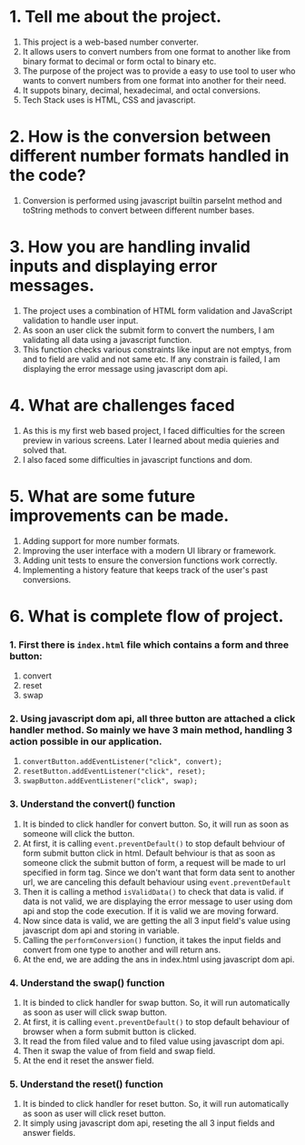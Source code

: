 # 1. Tell me about the project.
1. This project is a web-based number converter. 
2. It allows users to convert numbers from one format to another like from binary format to decimal or  form octal to binary etc.
3. The purpose of the project was to provide a easy to use tool to user who wants to convert numbers from one format into another for their need.
4. It suppots binary, decimal, hexadecimal, and octal conversions.
6. Tech Stack uses is HTML, CSS and javascript.

# 2. How is the conversion between different number formats handled in the code?
1. Conversion is performed using javascript builtin parseInt method and toString methods to convert between different number bases.

# 3. How you are handling invalid inputs and displaying error messages.
1. The project uses a combination of HTML form validation and JavaScript validation to handle user input.
2. As soon an user click the submit form to convert the numbers, I am validating all data using a javascript function. 
3. This function checks various constraints like input are not emptys, from and to field are valid and not same etc. If any constrain is failed, I am displaying the error message using javascript dom api.

# 4. What are challenges faced 
1. As this is my first web based project, I faced difficulties for the screen preview in various screens. Later I learned about
media quieries and solved that.
2. I also faced some difficulties in javascript functions and dom.


# 5. What are some future improvements can be made.
1. Adding support for more number formats.
2. Improving the user interface with a modern UI library or framework.
3. Adding unit tests to ensure the conversion functions work correctly.
4. Implementing a history feature that keeps track of the user's past conversions.

# 6. What is complete flow of project.

### 1. First there is `index.html` file which contains a form and three button:
1. convert 
2. reset
3. swap 

### 2. Using javascript dom api, all three button are attached a click handler method. So mainly we have 3 main method, handling 3 action possible in our application.
1. `convertButton.addEventListener("click", convert);`
2. `resetButton.addEventListener("click", reset);`
3. `swapButton.addEventListener("click", swap);`

### 3. Understand the convert() function 
1. It is binded to click handler for convert button. So, it will run as soon as someone will click the button.
2. At first, it is calling `event.preventDefault()` to stop default behviour of form submit button click in html. Default behviour is that as soon as someone click the submit button of form, a request will be made to url specified in form tag. Since we don't want that form data sent to another url, we are canceling this default behaviour using `event.preventDefault` 
3. Then it is calling a method `isValidData()` to check that data is valid. if data is not valid, we are displaying the error message to user using dom api and stop the code execution. If it is valid we are moving forward.
4. Now since data is valid, we are getting the all 3 input field's value using javascript dom api and storing in variable.
5. Calling the `performConversion()` function, it takes the input fields and convert from one type to another and will return ans.
6. At the end, we are adding the ans in index.html using javascript dom api.

### 4. Understand the swap() function
1. It is binded to click handler for swap button. So, it will run automatically as soon as user will click swap button.
2. At first, it is calling `event.preventDefault()` to stop default behaviour of browser when a form submit button is clicked.
3. It read the from filed value and to filed value using javascript dom api.
4. Then it swap the value of from field and swap field.
5. At the end it reset the answer field.


### 5. Understand the reset() function
1. It is binded to click handler for reset button. So, it will run automatically as soon as user will click reset button.
2. It simply using javascript dom api, reseting the all 3 input fields and answer fields.